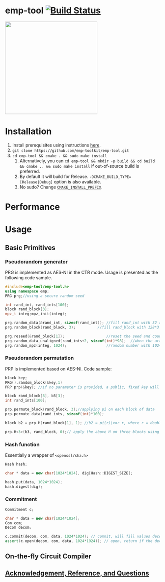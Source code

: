 # emp-tool [![Build Status](https://travis-ci.org/emp-toolkit/emp-tool.svg?branch=master)](https://travis-ci.org/emp-toolkit/emp-tool)
<img src="https://raw.githubusercontent.com/emp-toolkit/emp-readme/master/art/logo-full.jpg" width=300px/>

# Installation

1. Install prerequisites using instructions [here](https://github.com/emp-toolkit/emp-readme#detailed-installation).
2. `git clone https://github.com/emp-toolkit/emp-tool.git`
3. `cd emp-tool && cmake . && sudo make install`
    1. Alternatively, you can `cd emp-tool && mkdir -p build && cd build && cmake .. && sudo make install` if out-of-source build is preferred.
    2. By default it will build for Release. `-DCMAKE_BUILD_TYPE=[Release|Debug]` option is also available.
    3. No sudo? Change [`CMAKE_INSTALL_PREFIX`](https://cmake.org/cmake/help/v2.8.8/cmake.html#variable%3aCMAKE_INSTALL_PREFIX).

# Performance

# Usage

## Basic Primitives
### Pseudorandom generator
PRG is implemented as AES-NI in the CTR mode. Usage is presented as the following code sample.

```cpp
#include<emp-tool/emp-tool.h>
using namespace emp;
PRG prg;//using a secure random seed

int rand_int, rand_ints[100];
block rand_block[3];
mpz_t integ;mpz_init(integ);

prg.random_data(&rand_int, sizeof(rand_int)); //fill rand_int with 32 random bits
prg.random_block(rand_block, 3);	      //fill rand_block with 128*3 random bits

prg.reseed(&rand_block[1]);                   //reset the seed and counter in prg
prg.random_data_unaligned(rand_ints+2, sizeof(int)*98);  //when the array is not 128-bit-aligned
prg.random_mpz(integ, 1024);                  //random number with 1024 bits.
```

### Pseudorandom permutation
PRP is implemented based on AES-NI. Code sample:
```cpp
block key;
PRG().random_block(&key,1)
PRP prp(&key); //if no parameter is provided, a public, fixed key will be used

block rand_block[3], b3[3];
int rand_ints[100];

prp.permute_block(rand_block, 3);//applying pi on each block of data
prp.permute_data(rand_ints, sizeof(int)*100);

block b2 = prp.H(rand_block[1], 1); //b2 = pi(r)\xor r, where r = doubling(random_block)\xor 1

prp.H<3>(b3, rand_block, 0);// apply the above H on three blocks using counter 0, 1, and 2 resp.
```

### Hash function
Essentially a wrapper of ```<openssl/sha.h>```
```cpp
Hash hash;

char * data = new char[1024*1024], dig[Hash::DIGEST_SIZE];

hash.put(data, 1024*1024);
hash.digest(dig);
```

### Commitment
```cpp
Commitment c;

char * data = new char[1024*1024];
Com com;
Decom decom;

c.commit(decom, com, data, 1024*1024); // commit, will fill values decom and com
assert(c.open(decom, com, data, 1024*1024)); // open, return if the decommitment is valid or not
```

## On-the-fly Circuit Compiler


## [Acknowledgement, Reference, and Questions](https://github.com/emp-toolkit/emp-readme/blob/master/README.md#citation)

